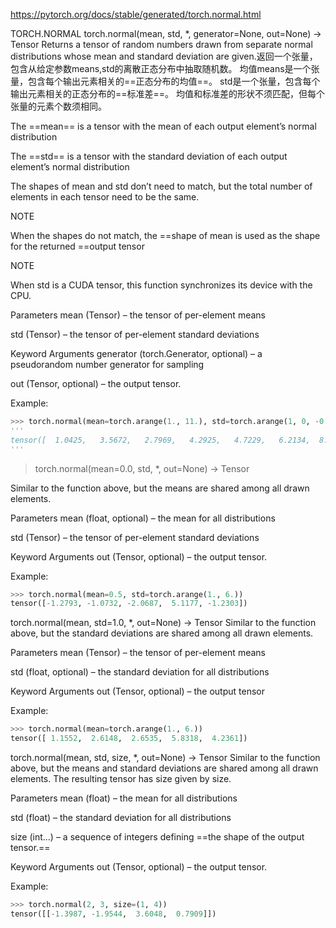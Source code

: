 https://pytorch.org/docs/stable/generated/torch.normal.html

TORCH.NORMAL
torch.normal(mean, std, *, generator=None, out=None) → Tensor
Returns a tensor of random numbers drawn from separate normal distributions whose mean and standard deviation are given.返回一个张量，包含从给定参数means,std的离散正态分布中抽取随机数。 均值means是一个张量，包含每个输出元素相关的==正态分布的均值==。 std是一个张量，包含每个输出元素相关的正态分布的==标准差==。 均值和标准差的形状不须匹配，但每个张量的元素个数须相同。

The ==mean== is a tensor with the mean of each output element’s normal distribution

The ==std== is a tensor with the standard deviation of each output element’s normal distribution

The shapes of mean and std don’t need to match, but the total number of elements in each tensor need to be the same.

NOTE

When the shapes do not match, the ==shape of mean is used as the shape for the returned ==output tensor

NOTE

When std is a CUDA tensor, this function synchronizes its device with the CPU.

Parameters
mean (Tensor) – the tensor of per-element means

std (Tensor) – the tensor of per-element standard deviations

Keyword Arguments
generator (torch.Generator, optional) – a pseudorandom number generator for sampling

out (Tensor, optional) – the output tensor.

Example:

```python
>>> torch.normal(mean=torch.arange(1., 11.), std=torch.arange(1, 0, -0.1))
'''
tensor([  1.0425,   3.5672,   2.7969,   4.2925,   4.7229,   6.2134,  8.0505,   8.1408,   9.0563,  10.0566])
'''
```

>torch.normal(mean=0.0, std, *, out=None) → Tensor

Similar to the function above, but the means are shared among all drawn elements.


Parameters
mean (float, optional) – the mean for all distributions

std (Tensor) – the tensor of per-element standard deviations

Keyword Arguments
out (Tensor, optional) – the output tensor.

Example:

```python
>>> torch.normal(mean=0.5, std=torch.arange(1., 6.))
tensor([-1.2793, -1.0732, -2.0687,  5.1177, -1.2303])
```
torch.normal(mean, std=1.0, *, out=None) → Tensor
Similar to the function above, but the standard deviations are shared among all drawn elements.

Parameters
mean (Tensor) – the tensor of per-element means

std (float, optional) – the standard deviation for all distributions

Keyword Arguments
out (Tensor, optional) – the output tensor

Example:

```python
>>> torch.normal(mean=torch.arange(1., 6.))
tensor([ 1.1552,  2.6148,  2.6535,  5.8318,  4.2361])
```
torch.normal(mean, std, size, *, out=None) → Tensor
Similar to the function above, but the means and standard deviations are shared among all drawn elements. The resulting tensor has size given by size.

Parameters
mean (float) – the mean for all distributions

std (float) – the standard deviation for all distributions

size (int...) – a sequence of integers defining ==the shape of the output tensor.==

Keyword Arguments
out (Tensor, optional) – the output tensor.

Example:

```python
>>> torch.normal(2, 3, size=(1, 4))
tensor([[-1.3987, -1.9544,  3.6048,  0.7909]])
```